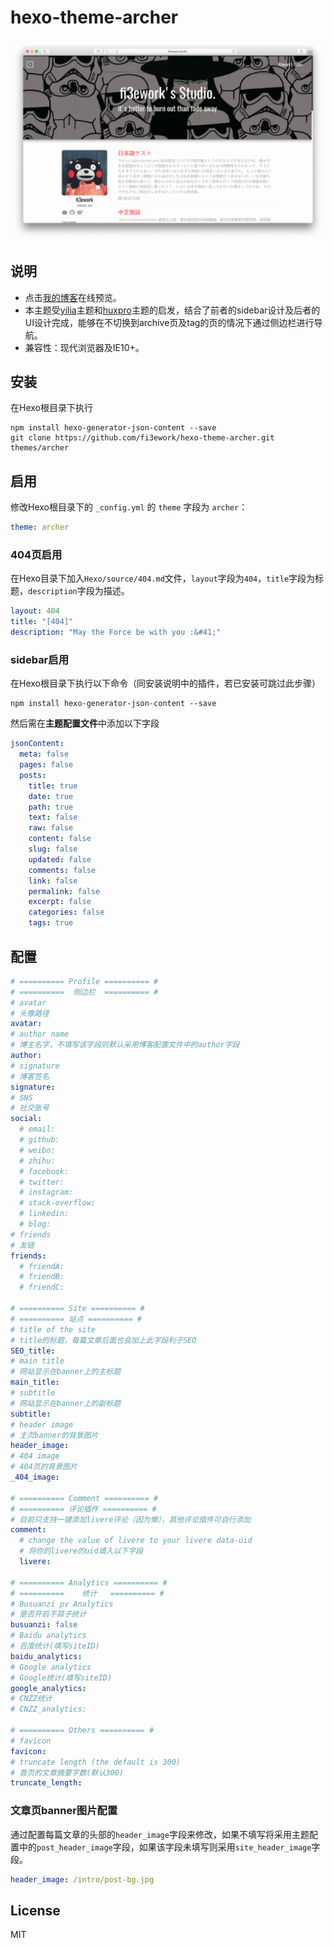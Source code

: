hexo-theme-archer
================

![preview](./docs/snap.png)

## 说明

- 点击[我的博客](http://firework.studio)在线预览。
- 本主题受[yilia](https://github.com/litten/hexo-theme-yilia)主题和[huxpro](https://github.com/Huxpro/huxpro.github.io)主题的启发，结合了前者的sidebar设计及后者的UI设计完成，能够在不切换到archive页及tag的页的情况下通过侧边栏进行导航。
- 兼容性：现代浏览器及IE10+。

##  安装

在Hexo根目录下执行

``` shell
npm install hexo-generator-json-content --save
git clone https://github.com/fi3ework/hexo-theme-archer.git themes/archer
```

## 启用

修改Hexo根目录下的 `_config.yml` 的 `theme` 字段为 `archer`：

``` yaml
theme: archer
```

### 404页启用

在Hexo目录下加入`Hexo/source/404.md`文件，`layout`字段为`404`，`title`字段为标题，`description`字段为描述。

``` yaml
layout: 404
title: "[404]"
description: "May the Force be with you :&#41;"
```

### sidebar启用

在Hexo根目录下执行以下命令（同安装说明中的插件，若已安装可跳过此步骤）

```shell
npm install hexo-generator-json-content --save
```

然后需在**主题配置文件**中添加以下字段

```yaml
jsonContent:
  meta: false
  pages: false
  posts:
    title: true
    date: true
    path: true
    text: false
    raw: false
    content: false
    slug: false
    updated: false
    comments: false
    link: false
    permalink: false
    excerpt: false
    categories: false
    tags: true
```

## 配置

```yaml
# ========== Profile ========== #
# ==========  侧边栏  ========== #
# avatar
# 头像路径
avatar:
# author name
# 博主名字，不填写该字段则默认采用博客配置文件中的author字段
author:
# signature
# 博客签名
signature:
# SNS
# 社交账号
social:
  # email:
  # github:
  # weibo:
  # zhihu:
  # facebook:
  # twitter:
  # instagram:
  # stack-overflow:
  # linkedin:
  # blog:
# friends
# 友链
friends:
  # friendA:
  # friendB:
  # friendC:

# ========== Site ========== #
# ========== 站点 ========== #
# title of the site
# title的标题，每篇文章后面也会加上此字段利于SEO
SEO_title:
# main title
# 网站显示在banner上的主标题
main_title:
# subtitle
# 网站显示在banner上的副标题
subtitle:
# header image
# 主页banner的背景图片
header_image:
# 404 image
# 404页的背景图片
_404_image:

# ========== Comment ========== #
# ========== 评论插件 ========== #
# 目前只支持一键添加livere评论（因为懒），其他评论插件可自行添加
comment:
  # change the value of livere to your livere data-uid
  # 将你的livere的uid填入以下字段
  livere:

# ========== Analytics ========== #
# ==========    统计   ========== #
# Busuanzi pv Analytics
# 是否开启不蒜子统计
busuanzi: false
# Baidu analytics
# 百度统计(填写siteID)
baidu_analytics:
# Google analytics
# Google统计(填写siteID)
google_analytics:
# CNZZ统计
# CNZZ_analytics:

# ========== Others ========== #
# favicon
favicon:
# truncate length (the default is 300)
# 首页的文章摘要字数(默认300)
truncate_length:
```
### 文章页banner图片配置

通过配置每篇文章的头部的`header_image`字段来修改，如果不填写将采用主题配置中的`post_header_image`字段，如果该字段未填写则采用`site_header_image`字段。

``` yaml
header_image: /intro/post-bg.jpg
```

## License

MIT
